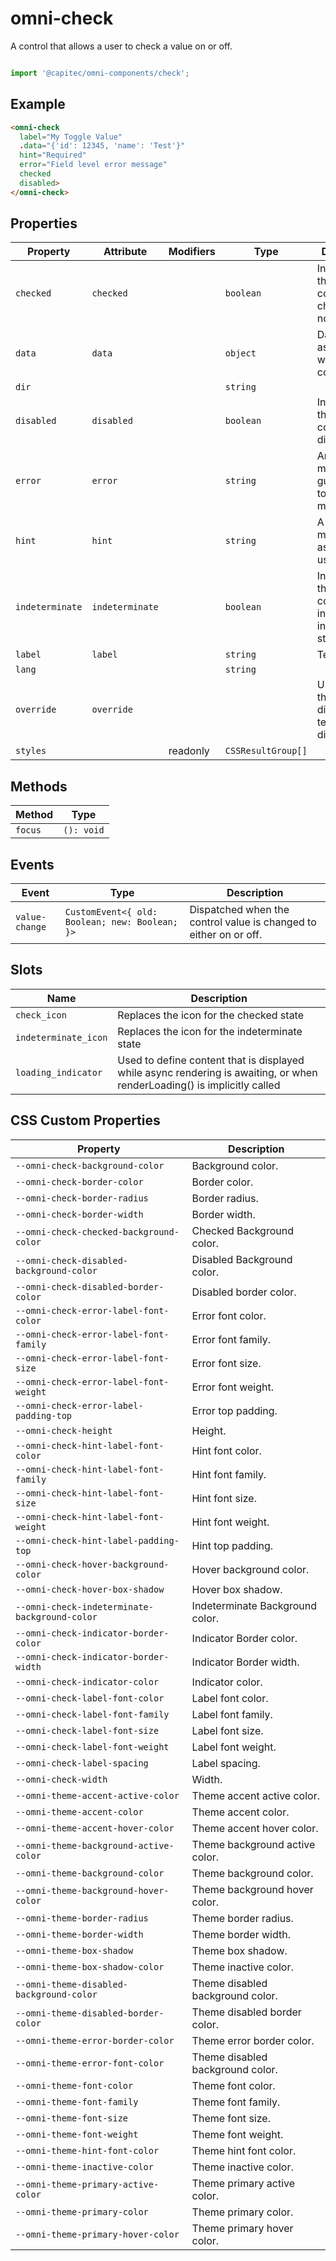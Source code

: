 # omni-check

A control that allows a user to check a value on or off.

```js

import '@capitec/omni-components/check';
```

## Example

```html
<omni-check
  label="My Toggle Value"
  .data="{'id': 12345, 'name': 'Test'}"
  hint="Required"
  error="Field level error message"
  checked
  disabled>
</omni-check>
```

## Properties

| Property        | Attribute       | Modifiers | Type               | Description                                      |
|-----------------|-----------------|-----------|--------------------|--------------------------------------------------|
| `checked`       | `checked`       |           | `boolean`          | Indicator if the component is checked or not.    |
| `data`          | `data`          |           | `object`           | Data associated with the component.              |
| `dir`           |                 |           | `string`           |                                                  |
| `disabled`      | `disabled`      |           | `boolean`          | Indicator if the component is disabled.          |
| `error`         | `error`         |           | `string`           | An error message to guide users to correct a mistake. |
| `hint`          | `hint`          |           | `string`           | A hint message to assist the user.               |
| `indeterminate` | `indeterminate` |           | `boolean`          | Indicator if the component is in and indeterminate state. |
| `label`         | `label`         |           | `string`           | Text label.                                      |
| `lang`          |                 |           | `string`           |                                                  |
| `override`      | `override`      |           |                    | Used to set the base direction of text for display |
| `styles`        |                 | readonly  | `CSSResultGroup[]` |                                                  |

## Methods

| Method  | Type       |
|---------|------------|
| `focus` | `(): void` |

## Events

| Event          | Type                                           | Description                                      |
|----------------|------------------------------------------------|--------------------------------------------------|
| `value-change` | `CustomEvent<{ old: Boolean; new: Boolean; }>` | Dispatched when the control value is changed to either on or off. |

## Slots

| Name                 | Description                                      |
|----------------------|--------------------------------------------------|
| `check_icon`         | Replaces the icon for the checked state          |
| `indeterminate_icon` | Replaces the icon for the indeterminate state    |
| `loading_indicator`  | Used to define content that is displayed while async rendering is awaiting, or when renderLoading() is implicitly called |

## CSS Custom Properties

| Property                                      | Description                      |
|-----------------------------------------------|----------------------------------|
| `--omni-check-background-color`               | Background color.                |
| `--omni-check-border-color`                   | Border color.                    |
| `--omni-check-border-radius`                  | Border radius.                   |
| `--omni-check-border-width`                   | Border width.                    |
| `--omni-check-checked-background-color`       | Checked Background color.        |
| `--omni-check-disabled-background-color`      | Disabled Background color.       |
| `--omni-check-disabled-border-color`          | Disabled border color.           |
| `--omni-check-error-label-font-color`         | Error font color.                |
| `--omni-check-error-label-font-family`        | Error font family.               |
| `--omni-check-error-label-font-size`          | Error font size.                 |
| `--omni-check-error-label-font-weight`        | Error font weight.               |
| `--omni-check-error-label-padding-top`        | Error top padding.               |
| `--omni-check-height`                         | Height.                          |
| `--omni-check-hint-label-font-color`          | Hint font color.                 |
| `--omni-check-hint-label-font-family`         | Hint font family.                |
| `--omni-check-hint-label-font-size`           | Hint font size.                  |
| `--omni-check-hint-label-font-weight`         | Hint font weight.                |
| `--omni-check-hint-label-padding-top`         | Hint top padding.                |
| `--omni-check-hover-background-color`         | Hover background color.          |
| `--omni-check-hover-box-shadow`               | Hover box shadow.                |
| `--omni-check-indeterminate-background-color` | Indeterminate Background color.  |
| `--omni-check-indicator-border-color`         | Indicator Border color.          |
| `--omni-check-indicator-border-width`         | Indicator Border width.          |
| `--omni-check-indicator-color`                | Indicator color.                 |
| `--omni-check-label-font-color`               | Label font color.                |
| `--omni-check-label-font-family`              | Label font family.               |
| `--omni-check-label-font-size`                | Label font size.                 |
| `--omni-check-label-font-weight`              | Label font weight.               |
| `--omni-check-label-spacing`                  | Label spacing.                   |
| `--omni-check-width`                          | Width.                           |
| `--omni-theme-accent-active-color`            | Theme accent active color.       |
| `--omni-theme-accent-color`                   | Theme accent color.              |
| `--omni-theme-accent-hover-color`             | Theme accent hover color.        |
| `--omni-theme-background-active-color`        | Theme background active color.   |
| `--omni-theme-background-color`               | Theme background color.          |
| `--omni-theme-background-hover-color`         | Theme background hover color.    |
| `--omni-theme-border-radius`                  | Theme border radius.             |
| `--omni-theme-border-width`                   | Theme border width.              |
| `--omni-theme-box-shadow`                     | Theme box shadow.                |
| `--omni-theme-box-shadow-color`               | Theme inactive color.            |
| `--omni-theme-disabled-background-color`      | Theme disabled background color. |
| `--omni-theme-disabled-border-color`          | Theme disabled border color.     |
| `--omni-theme-error-border-color`             | Theme error border color.        |
| `--omni-theme-error-font-color`               | Theme disabled background color. |
| `--omni-theme-font-color`                     | Theme font color.                |
| `--omni-theme-font-family`                    | Theme font family.               |
| `--omni-theme-font-size`                      | Theme font size.                 |
| `--omni-theme-font-weight`                    | Theme font weight.               |
| `--omni-theme-hint-font-color`                | Theme hint font color.           |
| `--omni-theme-inactive-color`                 | Theme inactive color.            |
| `--omni-theme-primary-active-color`           | Theme primary active color.      |
| `--omni-theme-primary-color`                  | Theme primary color.             |
| `--omni-theme-primary-hover-color`            | Theme primary hover color.       |
